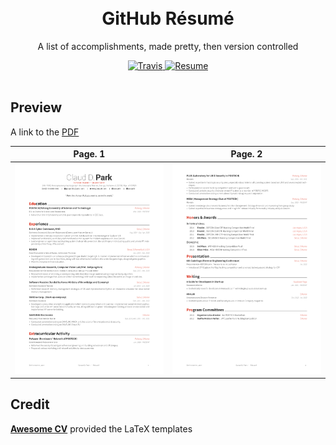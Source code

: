 <h1 align="center">
<br />
GitHub Résumé
</h1>

<p align="center">
  A list of accomplishments, made pretty, then version controlled
</p>


<div align="center">
  <a href="https://travis-ci.org/teddyrendahl/resume.svg?branch=master">
    <img alt="Travis" src="https://travis-ci.org/teddyrendahl/resume.svg?branch=master" />
  </a>
  <a href="https://raw.githubusercontent.com/teddyrendahl/resume/master/resume/resume.pdf">
    <img alt="Resume" src="https://img.shields.io/badge/resume-pdf-green.svg" />
  </a>
</div>
<br />

## <a name="preview"></a>Preview

A link to the [PDF](https://raw.githubusercontent.com/teddyrendahl/resume/master/resume/resume.pdf)

| Page. 1 | Page. 2 |
|:---:|:---:|
| [![Résumé](https://raw.githubusercontent.com/teddyrendahl/resume/master/resume/resume-0.png)](https://raw.githubusercontent.com/teddyrendahl/resume/master/resume/resume.pdf)  | [![Résumé](https://raw.githubusercontent.com/teddyrendahl/resume/master/resume/resume-1.png)](https://raw.githubusercontent.com/teddyrendahl/resume/master/resume/resume.pdf) |

## <a name="credit">Credit
[**Awesome CV**](https://github.com/posquit0/Awesome-CV) provided the LaTeX templates
